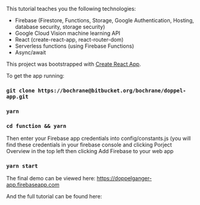 This tutorial teaches you the following technologies:

- Firebase (Firestore, Functions, Storage, Google Authentication, Hosting, database security, storage security)
- Google Cloud Vision machine learning API
- React (create-react-app, react-router-dom)
- Serverless functions (using Firebase Functions)
- Async/await

This project was bootstrapped with [Create React App](https://github.com/facebookincubator/create-react-app).

To get the app running:

### `git clone https://bochrane@bitbucket.org/bochrane/doppel-app.git`

### `yarn`

### `cd function && yarn`

Then enter your Firebase app credentials into config/constants.js (you will find these credentials in your firebase console and clicking Porject Overview in the top left then clicking Add Firebase to your web app

### `yarn start`


The final demo can be viewed here: https://doppelganger-app.firebaseapp.com


And the full tutorial can be found here: 
